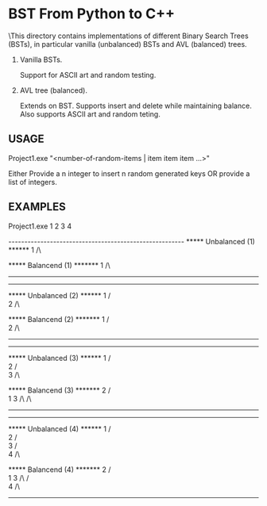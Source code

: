 BST From Python to C++
======================

\This directory contains implementations of different Binary Search Trees
(BSTs), in particular vanilla (unbalanced) BSTs and AVL (balanced) trees.

1. Vanilla BSTs.

   Support for ASCII art and random testing.

2. AVL tree (balanced).

   Extends on BST. Supports insert and delete while maintaining balance.  
   Also supports ASCII art and random teting.

USAGE
-----

Project1.exe "<number-of-random-items | item item item ...>"

Either Provide a n integer to insert n random generated keys OR
provide a list of integers.

EXAMPLES
--------

Project1.exe 1 2 3 4

<empty tree>
-------------------------------------------------------
***** Unbalanced (1) ******
1
/\

***** Balancend (1) *******
1
/\

-------------------------------------------------------


-------------------------------------------------------
***** Unbalanced (2) ******
1
/\
 2
 /\

***** Balancend (2) *******
1
/\
 2
 /\

-------------------------------------------------------


-------------------------------------------------------
***** Unbalanced (3) ******
1
/\
 2
 /\
  3
  /\

***** Balancend (3) *******
  2
 / \
1  3
/\ /\

------------------------------------------------------

-------------------------------------------------------
***** Unbalanced (4) ******
1
/\
 2
 /\
  3
  /\
   4
   /\

***** Balancend (4) *******
  2
 / \
1  3
/\ /\
    4
    /\

-------------------------------------------------------